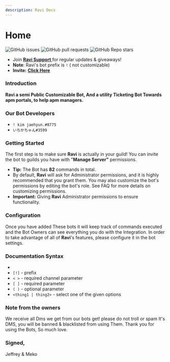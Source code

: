```yaml
---
description: Ravi Docs
---
```


# Home

![GitHub issues](https://img.shields.io/github/issues/Jeffreyz1129/ravibot.website.api?style=for-the-badge) ![GitHub pull requests](https://img.shields.io/github/issues-pr/Jeffreyz1129/ravibot.website.api?style=for-the-badge) ![GitHub Repo stars](https://img.shields.io/github/stars/Jeffreyz1129/ravibot.website.api?style=for-the-badge)

* Join [**Ravi Support** ](https://discord.gg/gv2vjKqZP7)for regular updates & giveaways!
* **Note**: Ravi's bot prefix is `!` ( not customizable)
* **Invite:** [**Click Here**](https://discord.com/oauth2/authorize?client\_id=809561873040146461\&scope=bot\&permissions=2147483647)

### Introduction

**Ravi a semi Public Customizable Bot, And a utility Ticketing Bot Towards apm portals, to help apm managers.**

### Our Bot Developers

* `! kim jaehyun.#8775`
* `いちかちゃん#3599`

### Getting Started

The first step is to make sure **Ravi** is actually in your guild! You can invite the bot to guilds you have with "**Manage Server"** permissions.

* **Tip:** The Bot has **82** commands in total.
* By default, **Ravi** will ask for Administrator permissions, and it is highly recommended that you grant them. You may also customize the bot's permissions by editing the bot's role. See FAQ for more details on customizing permissions.
* **Important:** Giving **Ravi** Administrator permissions to ensure functionality.

### Configuration

Once you have added These bots it will keep track of commands executed and the Bot Owners can see everything you do with the Integration. In order to take advantage of all of **Ravi**'s features, please configure it in the bot settings.

### Documentation Syntax

*
* `[!]` - prefix
* `< >` - required channel parameter
* `[ ]` - required parameter
* `( )` - optional parameter
* `<thing1 | thing2>` - select one of the given options

### Note from the owners

We receive all Dms we get from our bots get! please do not troll or spam It's DMS, you will be banned & blacklisted from using Them. Thank you for using the Bots, So much love.

### Signed,

Jeffrey & Meko

